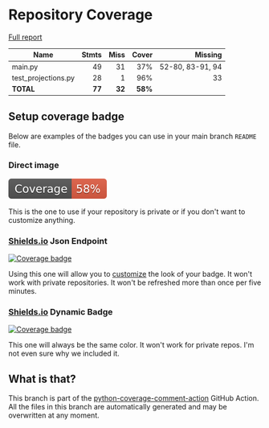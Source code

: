 # Repository Coverage

[Full report](https://htmlpreview.github.io/?https://github.com/xburgerhout/gh-actions-python/blob/python-coverage-comment-action-data/htmlcov/index.html)

| Name                 |    Stmts |     Miss |   Cover |   Missing |
|--------------------- | -------: | -------: | ------: | --------: |
| main.py              |       49 |       31 |     37% |52-80, 83-91, 94 |
| test\_projections.py |       28 |        1 |     96% |        33 |
|            **TOTAL** |   **77** |   **32** | **58%** |           |


## Setup coverage badge

Below are examples of the badges you can use in your main branch `README` file.

### Direct image

[![Coverage badge](https://raw.githubusercontent.com/xburgerhout/gh-actions-python/python-coverage-comment-action-data/badge.svg)](https://htmlpreview.github.io/?https://github.com/xburgerhout/gh-actions-python/blob/python-coverage-comment-action-data/htmlcov/index.html)

This is the one to use if your repository is private or if you don't want to customize anything.

### [Shields.io](https://shields.io) Json Endpoint

[![Coverage badge](https://img.shields.io/endpoint?url=https://raw.githubusercontent.com/xburgerhout/gh-actions-python/python-coverage-comment-action-data/endpoint.json)](https://htmlpreview.github.io/?https://github.com/xburgerhout/gh-actions-python/blob/python-coverage-comment-action-data/htmlcov/index.html)

Using this one will allow you to [customize](https://shields.io/endpoint) the look of your badge.
It won't work with private repositories. It won't be refreshed more than once per five minutes.

### [Shields.io](https://shields.io) Dynamic Badge

[![Coverage badge](https://img.shields.io/badge/dynamic/json?color=brightgreen&label=coverage&query=%24.message&url=https%3A%2F%2Fraw.githubusercontent.com%2Fxburgerhout%2Fgh-actions-python%2Fpython-coverage-comment-action-data%2Fendpoint.json)](https://htmlpreview.github.io/?https://github.com/xburgerhout/gh-actions-python/blob/python-coverage-comment-action-data/htmlcov/index.html)

This one will always be the same color. It won't work for private repos. I'm not even sure why we included it.

## What is that?

This branch is part of the
[python-coverage-comment-action](https://github.com/marketplace/actions/python-coverage-comment)
GitHub Action. All the files in this branch are automatically generated and may be
overwritten at any moment.